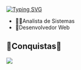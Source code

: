 [![Typing SVG](https://readme-typing-svg.herokuapp.com/?color=000000&size=35&center=true&vCenter=true&width=1000&lines=Oi,+Meu+nome+é+Wander+Costa;Seja+Bem-Vindo!+:%29)](https://git.io/typing-svg)
 - 👨‍🎓Analista de Sistemas 
 - 📘Desenvolvedor Web 

</p>
</div>
<div>
 
 ## 👊Conquistas👊
<p align="left">
  <img src="https://github-profile-trophy.vercel.app/?username=wandercosta&theme=dracula&row=2&no-bg=true&column=3&margin-w=15&margin-h=15" />
</p>
